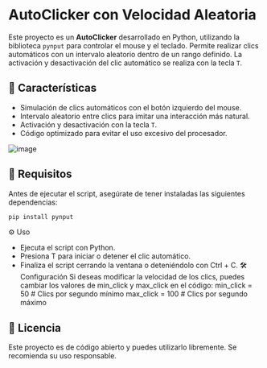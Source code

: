 # AutoClicker con Velocidad Aleatoria

Este proyecto es un **AutoClicker** desarrollado en Python, utilizando la biblioteca `pynput` para controlar el mouse y el teclado. Permite realizar clics automáticos con un intervalo aleatorio dentro de un rango definido. La activación y desactivación del clic automático se realiza con la tecla `T`.

## 🔧 Características
- Simulación de clics automáticos con el botón izquierdo del mouse.
- Intervalo aleatorio entre clics para imitar una interacción más natural.
- Activación y desactivación con la tecla `T`.
- Código optimizado para evitar el uso excesivo del procesador.

![image](https://github.com/user-attachments/assets/948fd53c-b54b-485d-a085-4d2b6b3123a0)

## 🚀 Requisitos
Antes de ejecutar el script, asegúrate de tener instaladas las siguientes dependencias:

```bash
pip install pynput
```


⚙️ Uso
- Ejecuta el script con Python.
- Presiona T para iniciar o detener el clic automático.
- Finaliza el script cerrando la ventana o deteniéndolo con Ctrl + C.
🛠️ Configuración
Si deseas modificar la velocidad de los clics, puedes cambiar los valores de min_click y max_click en el código:
min_click = 50  # Clics por segundo mínimo
max_click = 100 # Clics por segundo máximo

## 📝 Licencia
Este proyecto es de código abierto y puedes utilizarlo libremente. Se recomienda su uso responsable.
